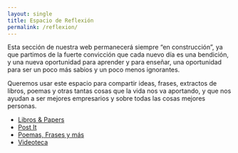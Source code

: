 ```yaml
---
layout: single
title: Espacio de Reflexión
permalink: /reflexion/
---
```



Esta sección de nuestra web permanecerá siempre “en construcción”, ya que partimos de la fuerte convicción que cada nuevo día es una bendición, y una nueva oportunidad para aprender y para enseñar, una oportunidad para ser un poco más sabios y un poco menos ignorantes.

Queremos usar este espacio para compartir ideas, frases, extractos de libros, poemas y otras tantas cosas que la vida nos va aportando, y que nos ayudan a ser mejores empresarios y sobre todas las cosas mejores personas.

- [Libros & Papers](libros-y-papers)
- [Post It](postit)
- [Poemas, Frases y más](poemas-frases-y-mas)
- [Videoteca](videoteca)
